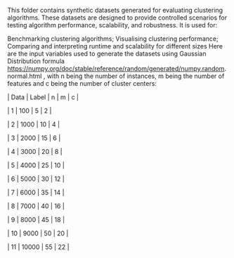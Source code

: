 This folder contains synthetic datasets generated for evaluating clustering algorithms. These datasets are designed to provide controlled scenarios for testing algorithm performance, scalability, and robustness. It is used for:

Benchmarking clustering algorithms;
Visualising clustering performance;
Comparing and interpreting runtime and scalability for different sizes Here are the input variables used to generate the datasets using Gaussian Distribution formula <https://numpy.org/doc/stable/reference/random/generated/numpy.random>. normal.html , with n being the number of instances, m being the number of features and c being the number of cluster centers:

| Data | Label | n | m | c |

| 1 | 100 | 5 | 2 |

| 2 | 1000 | 10 | 4 |

| 3 | 2000 | 15 | 6 |

| 4 | 3000 | 20 | 8 |

| 5 | 4000 | 25 | 10 |

| 6 | 5000 | 30 | 12 |

| 7 | 6000 | 35 | 14 |

| 8 | 7000 | 40 | 16 |

| 9 | 8000 | 45 | 18 |

| 10 | 9000 | 50 | 20 |

| 11 | 10000 | 55 | 22 |

